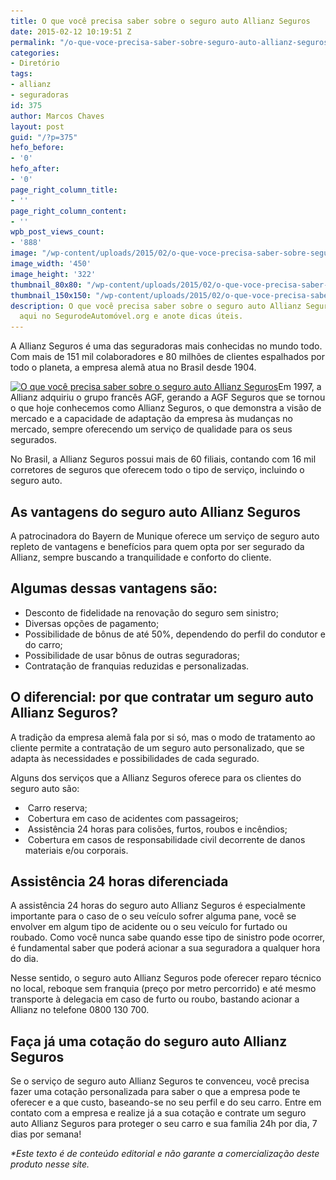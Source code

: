 ```yaml
---
title: O que você precisa saber sobre o seguro auto Allianz Seguros
date: 2015-02-12 10:19:51 Z
permalink: "/o-que-voce-precisa-saber-sobre-seguro-auto-allianz-seguros"
categories:
- Diretório
tags:
- allianz
- seguradoras
id: 375
author: Marcos Chaves
layout: post
guid: "/?p=375"
hefo_before:
- '0'
hefo_after:
- '0'
page_right_column_title:
- ''
page_right_column_content:
- ''
wpb_post_views_count:
- '888'
image: "/wp-content/uploads/2015/02/o-que-voce-precisa-saber-sobre-seguro-auto-allianz-seguros.png"
image_width: '450'
image_height: '322'
thumbnail_80x80: "/wp-content/uploads/2015/02/o-que-voce-precisa-saber-sobre-seguro-auto-allianz-seguros-80x80.png"
thumbnail_150x150: "/wp-content/uploads/2015/02/o-que-voce-precisa-saber-sobre-seguro-auto-allianz-seguros-150x150.png"
description: O que você precisa saber sobre o seguro auto Allianz Seguros? Descubra
  aqui no SegurodeAutomóvel.org e anote dicas úteis.
---
```


A Allianz Seguros é uma das seguradoras mais conhecidas no mundo todo. Com mais de 151 mil colaboradores e 80 milhões de clientes espalhados por todo o planeta, a empresa alemã atua no Brasil desde 1904.

[<img class="alignleft wp-image-3573 size-medium" title="O que você precisa saber sobre o seguro auto Allianz Seguros" src="/wp-content/uploads/2015/02/o-que-voce-precisa-saber-sobre-seguro-auto-allianz-seguros-250x179.png" alt="O que você precisa saber sobre o seguro auto Allianz Seguros" width="250" height="179" srcset="/wp-content/uploads/2015/02/o-que-voce-precisa-saber-sobre-seguro-auto-allianz-seguros-250x179.png 250w, /wp-content/uploads/2015/02/o-que-voce-precisa-saber-sobre-seguro-auto-allianz-seguros-120x86.png 120w, /wp-content/uploads/2015/02/o-que-voce-precisa-saber-sobre-seguro-auto-allianz-seguros.png 450w" sizes="(max-width: 250px) 100vw, 250px" />](/wp-content/uploads/2015/02/o-que-voce-precisa-saber-sobre-seguro-auto-allianz-seguros.png)Em 1997, a Allianz adquiriu o grupo francês AGF, gerando a AGF Seguros que se tornou o que hoje conhecemos como Allianz Seguros, o que demonstra a visão de mercado e a capacidade de adaptação da empresa às mudanças no mercado, sempre oferecendo um serviço de qualidade para os seus segurados.

No Brasil, a Allianz Seguros possui mais de 60 filiais, contando com 16 mil corretores de seguros que oferecem todo o tipo de serviço, incluindo o seguro auto.

## As vantagens do seguro auto Allianz Seguros

A patrocinadora do Bayern de Munique oferece um serviço de seguro auto repleto de vantagens e benefícios para quem opta por ser segurado da Allianz, sempre buscando a tranquilidade e conforto do cliente.

## Algumas dessas vantagens são:

  * Desconto de fidelidade na renovação do seguro sem sinistro;
  * Diversas opções de pagamento;
  * Possibilidade de bônus de até 50%, dependendo do perfil do condutor e do carro;
  * Possibilidade de usar bônus de outras seguradoras;
  * Contratação de franquias reduzidas e personalizadas.

## O diferencial: por que contratar um seguro auto Allianz Seguros?

A tradição da empresa alemã fala por si só, mas o modo de tratamento ao cliente permite a contratação de um seguro auto personalizado, que se adapta às necessidades e possibilidades de cada segurado.
  
Alguns dos serviços que a Allianz Seguros oferece para os clientes do seguro auto são:

  *  Carro reserva;
  *  Cobertura em caso de acidentes com passageiros;
  *  Assistência 24 horas para colisões, furtos, roubos e incêndios;
  *  Cobertura em casos de responsabilidade civil decorrente de danos materiais e/ou corporais.

## Assistência 24 horas diferenciada

A assistência 24 horas do seguro auto Allianz Seguros é especialmente importante para o caso de o seu veículo sofrer alguma pane, você se envolver em algum tipo de acidente ou o seu veículo for furtado ou roubado. Como você nunca sabe quando esse tipo de sinistro pode ocorrer, é fundamental saber que poderá acionar a sua seguradora a qualquer hora do dia.

Nesse sentido, o seguro auto Allianz Seguros pode oferecer reparo técnico no local, reboque sem franquia (preço por metro percorrido) e até mesmo transporte à delegacia em caso de furto ou roubo, bastando acionar a Allianz no telefone 0800 130 700.

## Faça já uma cotação do seguro auto Allianz Seguros

Se o serviço de seguro auto Allianz Seguros te convenceu, você precisa fazer uma cotação personalizada para saber o que a empresa pode te oferecer e a que custo, baseando-se no seu perfil e do seu carro. Entre em contato com a empresa e realize já a sua cotação e contrate um seguro auto Allianz Seguros para proteger o seu carro e sua família 24h por dia, 7 dias por semana!

_*Este texto é de conteúdo editorial e não garante a comercialização deste produto nesse site._